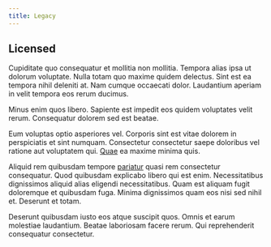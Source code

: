 ```yaml
---
title: Legacy
---
```


## Licensed

Cupiditate quo consequatur et mollitia non mollitia. Tempora alias ipsa ut dolorum voluptate. Nulla totam quo maxime quidem delectus. Sint est ea tempora nihil deleniti at. Nam cumque occaecati dolor. Laudantium aperiam in velit tempora eos rerum ducimus.

Minus enim quos libero. Sapiente est impedit eos quidem voluptates velit rerum. Consequatur dolorem sed est beatae.

Eum voluptas optio asperiores vel. Corporis sint est vitae dolorem in perspiciatis et sint numquam. Consectetur consectetur saepe doloribus vel ratione aut voluptatem qui. [Quae](/quas/rhode_island_knowledge_user.md) ea maxime minima quis.

Aliquid rem quibusdam tempore [pariatur](/facere/adipisci/molestiae/ut/cliffs_generic_frozen_chair.md) quasi rem consectetur consequatur. Quod quibusdam explicabo libero qui est enim. Necessitatibus dignissimos aliquid alias eligendi necessitatibus. Quam est aliquam fugit doloremque et quibusdam fuga. Minima dignissimos quam eos nisi sed nihil et. Deserunt et totam.

Deserunt quibusdam iusto eos atque suscipit quos. Omnis et earum molestiae laudantium. Beatae laboriosam facere rerum. Qui reprehenderit consequatur consectetur.
